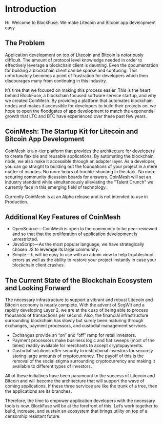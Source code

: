 # Introduction

Hi.  Welcome to BlockFuse.  We make Litecoin and Bitcoin app development easy.

## The Problem

Application development on top of Litecoin and Bitcoin is notoriously difficult. The amount of protocol level knowledge needed in order to effectively leverage a blockchain client is daunting. Even the documentation for building a blockchain client can be sparse and confusing. This unfortunately becomes a point of frustration for developers which then discourages many from continuing in this industry.

It’s time that we focused on making this process easier. This is the heart behind BlockFuse, a blockchain focused software service startup, and why we created CoinMesh. By providing a platform that automates blockchain nodes and makes it accessible for developers to build their projects on, we hope to open the floodgates of app development to match the exponential growth that LTC and BTC have experienced over these past few years.

## CoinMesh: The Startup Kit for Litecoin and Bitcoin App Development

CoinMesh is a n-tier platform that provides the architecture for developers to create flexible and reusable applications. By automating the blockchain node, we also make it accessible through an adapter layer.  As a developer, you can go straight to building out the foundations of your project in a mere matter of minutes. No more hours of trouble-shooting in the dark.  No more scouring community dicussion boards for answers.  CoinMesh will set an industry standard while simultaneously alleviating the "Talent Crunch" we currently face in this emerging field of technology.

Currently CoinMesh is at an Alpha release and is not intended to use in Production.

## Additional Key Features of CoinMesh

+ OpenSource — CoinMesh is open to the community to be peer-reviewed and so that that the proliferation of application development is unrestricted.
+ JavaScript — As the most popular language, we have strategically chosen JS to leverage its large community.
+ Simple — It will be easy to use with an admin view to help troubleshoot errors as well as the ability to restore your project instantly in case your blockchain client crashes.

## The Current State of the Blockchain Ecosystem and Looking Forward
The necessary infrastructure to support a vibrant and robust Litecoin and Bitcoin economy is nearly complete.  With the advent of SegWit and a rapidly developing Layer 2, we are at the cusp of being able to process thousands of transactions per second.  Also, the financial infrastructure surrounding blockchain has slowly but surely been maturing through exchanges, payment processors, and custodial management services.

+ Exchanges provide an “on” and “off” ramp for retail investors.
+ Payment processors make business logic and fiat sweeps (most of the times) readily available for merchants to accept cryptopayments.
+ Custodial solutions offer security to institutional investors for securely storing large amounts of cryptocurrency. The payoff of this is the removal of the social stigma surrounding cryptocurrency and making it available to different types of investors.

All of these initiatives have been paramount to the success of Litecoin and Bitcoin and will become the architecture that will support the wave of coming applications.  If these three services are like the trunk of a tree, then the applications are its branches.

Therefore, the time to empower application developers with the necessary tools is now. BlockFuse will be at the forefront of this. Let’s work together to build, increase, and sustain an ecosystem that brings utility on top of a censorship resistant future.
